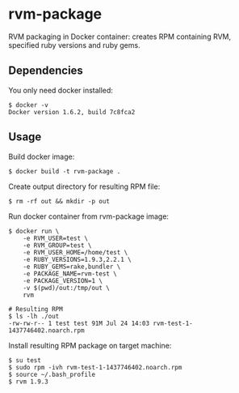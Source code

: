 rvm-package
===========

RVM packaging in Docker container: creates RPM containing RVM, specified ruby
versions and ruby gems.

Dependencies
------------

You only need docker installed:

    $ docker -v
    Docker version 1.6.2, build 7c8fca2

Usage
-----

Build docker image:

    $ docker build -t rvm-package .

Create output directory for resulting RPM file:

    $ rm -rf out && mkdir -p out

Run docker container from rvm-package image:

    $ docker run \
        -e RVM_USER=test \
        -e RVM_GROUP=test \
        -e RVM_USER_HOME=/home/test \
        -e RUBY_VERSIONS=1.9.3,2.2.1 \
        -e RUBY_GEMS=rake,bundler \
        -e PACKAGE_NAME=rvm-test \
        -e PACKAGE_VERSION=1 \
        -v $(pwd)/out:/tmp/out \
        rvm

    # Resulting RPM
    $ ls -lh ./out
    -rw-rw-r-- 1 test test 91M Jul 24 14:03 rvm-test-1-1437746402.noarch.rpm

Install resulting RPM package on target machine:

    $ su test
    $ sudo rpm -ivh rvm-test-1-1437746402.noarch.rpm
    $ source ~/.bash_profile
    $ rvm 1.9.3
